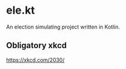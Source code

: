 # ele.kt
An election simulating project written in Kotlin.

## Obligatory xkcd
https://xkcd.com/2030/
